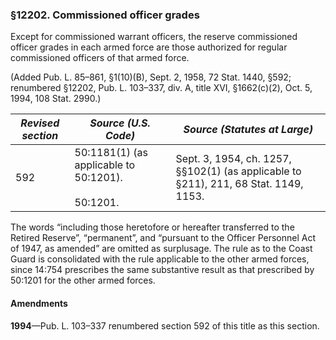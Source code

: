 ### §12202. Commissioned officer grades ###

Except for commissioned warrant officers, the reserve commissioned officer grades in each armed force are those authorized for regular commissioned officers of that armed force.

(Added Pub. L. 85–861, §1(10)(B), Sept. 2, 1958, 72 Stat. 1440, §592; renumbered §12202, Pub. L. 103–337, div. A, title XVI, §1662(c)(2), Oct. 5, 1994, 108 Stat. 2990.)

|*Revised section*|                  *Source (U.S. Code)*                  |                            *Source (Statutes at Large)*                            |
|-----------------|--------------------------------------------------------|------------------------------------------------------------------------------------|
|       592       |50:1181(1) (as applicable to 50:1201).<br/><br/>50:1201.|Sept. 3, 1954, ch. 1257, §§102(1) (as applicable to §211), 211, 68 Stat. 1149, 1153.|

The words “including those heretofore or hereafter transferred to the Retired Reserve”, “permanent”, and “pursuant to the Officer Personnel Act of 1947, as amended” are omitted as surplusage. The rule as to the Coast Guard is consolidated with the rule applicable to the other armed forces, since 14:754 prescribes the same substantive result as that prescribed by 50:1201 for the other armed forces.

#### Amendments ####

**1994**—Pub. L. 103–337 renumbered section 592 of this title as this section.